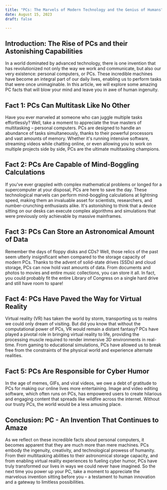 ```yaml
---
title: "PCs: The Marvels of Modern Technology and the Genius of Humans"  
date: August 15, 2023  
draft: false

---
```


## Introduction: The Rise of PCs and their Astonishing Capabilities

In a world dominated by advanced technology, there is one invention that has revolutionized not only the way we work and communicate, but also our very existence: personal computers, or PCs. These incredible machines have become an integral part of our daily lives, enabling us to perform tasks that were once unimaginable. In this article, we will explore some amazing PC facts that will blow your mind and leave you in awe of human ingenuity.

## Fact 1: PCs Can Multitask Like No Other

Have you ever marveled at someone who can juggle multiple tasks effortlessly? Well, take a moment to appreciate the true masters of multitasking – personal computers. PCs are designed to handle an abundance of tasks simultaneously, thanks to their powerful processors and vast amounts of memory. Whether it's running intensive software, streaming videos while chatting online, or even allowing you to work on multiple projects side by side, PCs are the ultimate multitasking champions.

## Fact 2: PCs Are Capable of Mind-Boggling Calculations

If you've ever grappled with complex mathematical problems or longed for a supercomputer at your disposal, PCs are here to save the day. These technological marvels can perform mind-boggling calculations at lightning speed, making them an invaluable asset for scientists, researchers, and number-crunching enthusiasts alike. It's astonishing to think that a device sitting on our desks can execute complex algorithms and simulations that were previously only achievable by massive mainframes.

## Fact 3: PCs Can Store an Astronomical Amount of Data

Remember the days of floppy disks and CDs? Well, those relics of the past seem utterly insignificant when compared to the storage capacity of modern PCs. Thanks to the advent of solid-state drives (SSDs) and cloud storage, PCs can now hold vast amounts of data. From documents and photos to movies and entire music collections, you can store it all. In fact, you could probably fit the entire Library of Congress on a single hard drive and still have room to spare!

## Fact 4: PCs Have Paved the Way for Virtual Reality

Virtual reality (VR) has taken the world by storm, transporting us to realms we could only dream of visiting. But did you know that without the computational power of PCs, VR would remain a distant fantasy? PCs have played a pivotal role in bringing virtual reality to life, providing the processing muscle required to render immersive 3D environments in real-time. From gaming to educational simulations, PCs have allowed us to break free from the constraints of the physical world and experience alternate realities.

## Fact 5: PCs Are Responsible for Cyber Humor

In the age of memes, GIFs, and viral videos, we owe a debt of gratitude to PCs for making our online lives more entertaining. Image and video editing software, which often runs on PCs, has empowered users to create hilarious and engaging content that spreads like wildfire across the internet. Without our trusty PCs, the world would be a less amusing place.

## Conclusion: PC - An Invention That Continues to Amaze

As we reflect on these incredible facts about personal computers, it becomes apparent that they are much more than mere machines. PCs embody the ingenuity, creativity, and technological prowess of humanity. From their multitasking abilities to their astronomical storage capacity, and from enabling virtual reality experiences to fueling cyber humor, PCs have truly transformed our lives in ways we could never have imagined. So the next time you power up your PC, take a moment to appreciate the marvelous invention sitting before you – a testament to human innovation and a gateway to limitless possibilities.